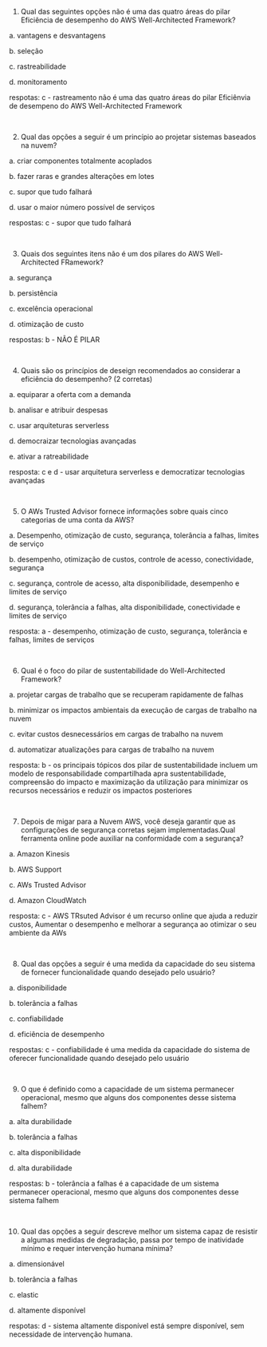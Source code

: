 1. Qual das seguintes opções não é uma das quatro áreas do pilar Eficiência de desempenho do AWS Well-Architected Framework?

a. vantagens e desvantagens

b. seleção

c. rastreabilidade

d. monitoramento

respotas: c - rastreamento não é uma das quatro áreas do pilar Eficiênvia de desempeno do AWS Well-Architected Framework

&nbsp;

2. Qual das opções a seguir é um princípio ao projetar sistemas baseados na nuvem?

a. criar componentes totalmente acoplados

b. fazer raras e grandes alterações em lotes

c. supor que tudo falhará

d. usar o maior número possível de serviços

respostas: c - supor que tudo falhará

&nbsp;

3. Quais dos seguintes itens não é um dos pilares do AWS Well-Architected FRamework? 

a. segurança

b. persistência

c. excelência operacional

d. otimização de custo

respostas: b - NÃO É PILAR

&nbsp;

4. Quais são os princípios de deseign recomendados ao considerar a eficiência do desempenho? (2 corretas)

a. equiparar a oferta com a demanda

b. analisar e atribuir despesas

c. usar arquiteturas serverless

d. democraizar tecnologias avançadas

e. ativar a ratreabilidade

resposta: c e d - usar arquitetura serverless e democratizar tecnologias avançadas

&nbsp;

5. O AWs Trusted Advisor fornece informações sobre quais cinco categorias de uma conta da AWS?

a. Desempenho, otimização de custo, segurança, tolerância a falhas, limites de serviço

b. desempenho, otimização de custos, controle de acesso, conectividade, segurança

c. segurança, controle de acesso, alta disponibilidade, desempenho e limites de serviço

d. segurança, tolerância a falhas, alta disponibilidade, conectividade e limites de serviço

resposta: a - desempenho, otimização de custo, segurança, tolerância e falhas, limites de serviços

&nbsp;

6. Qual é o foco do pilar de sustentabilidade do Well-Architected Framework?

a. projetar cargas de trabalho que se recuperam rapidamente de falhas

b. minimizar os impactos ambientais da execução de cargas de trabalho na nuvem

c. evitar custos desnecessários em cargas de trabalho na nuvem

d. automatizar atualizações para cargas de trabalho na nuvem

resposta: b - os principais tópicos dos pilar de sustentabilidade incluem um modelo de responsabilidade compartilhada apra sustentabilidade, compreensão do impacto e maximização da utilização para minimizar os recursos necessários e reduzir os impactos posteriores

&nbsp;

7. Depois de migar para a Nuvem AWS, você deseja garantir que as configurações de segurança corretas sejam implementadas.Qual ferramenta online pode auxiliar na conformidade com a segurança?

a. Amazon Kinesis

b. AWS Support

c. AWs Trusted Advisor

d. Amazon CloudWatch

resposta: c - AWS TRsuted Advisor é um recurso online que ajuda a reduzir custos, Aumentar o desempenho e melhorar a segurança ao otimizar o seu ambiente da AWs

&nbsp;

8. Qual das opções a seguir é uma medida da capacidade do seu sistema de fornecer funcionalidade quando desejado pelo usuário?

a. disponibilidade

b. tolerância a falhas

c. confiabilidade

d. eficiência de desempenho

respostas: c - confiabilidade é uma medida da capacidade do sistema de oferecer funcionalidade quando desejado pelo usuário

&nbsp;

9. O que é definido como a capacidade de um sistema permanecer operacional, mesmo que alguns dos componentes desse sistema falhem?

a. alta durabilidade

b. tolerância a falhas

c. alta disponibilidade

d. alta durabilidade

respostas: b - tolerância a falhas é a capacidade de um sistema permanecer operacional, mesmo que alguns dos componentes desse sistema falhem

&nbsp;

10. Qual das opções a seguir descreve melhor um sistema capaz de resistir a algumas medidas de degradação, passa por tempo de inatividade mínimo e requer intervenção humana mínima?

a. dimensionável

b. tolerância a falhas

c. elastic

d. altamente disponível

respotas: d - sistema altamente disponível está sempre disponível, sem necessidade de intervenção humana.
